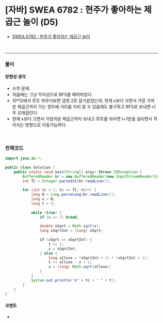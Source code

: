 # **[자바] SWEA 6782 : 현주가 좋아하는 제곱근 놀이 (D5)**
* [SWEA 6782 : 현주가 좋아하는 제곱근 놀이](https://swexpertacademy.com/main/code/problem/problemDetail.do?contestProbId=AWgqsAlKr9sDFAW0)
<br>

---

### **풀이**

#### **방향성 생각**
* 수학 문제.
* 처음에는 그냥 무지성으로 BFS를 때려박았다.
* 10*12에서 루트 씌우다보면 금방 2로 갈거같았는데, 현재 x보다 크면서 가장 가까운 제곱근까지 가는 경우에 거리를 미리 알 수 있음에도 불구하고 BFS로 보내면 너무 오래걸린다.
* 현재 x보다 크면서 가장까운 제곱근까지 보내고 루트를 씌우면 t+1만큼 걸리면서 작아지는 방향으로 이동가능하다.

<br>


### **전체코드**
```java
import java.io.*;
 
public class Solution {
    public static void main(String[] args) throws IOException {
        BufferedReader br = new BufferedReader(new InputStreamReader(System.in));
        int TC = Integer.parseInt(br.readLine());
 
        for (int tc = 1; tc <= TC; tc++) {
            long N = Long.parseLong(br.readLine());
            long x = N;
            long t = 0;
 
            while (true) {
                if (x == 2) break;
 
                double xSqrt = Math.sqrt(x);
                long xSqrtInt = (long) xSqrt;
 
                if (xSqrt == xSqrtInt) {
                    t += 1;
                    x = xSqrtInt;
                } else {
                    long xClose = (xSqrtInt + 1) * (xSqrtInt + 1);
                    t += xClose - x + 1;
                    x = (long) Math.sqrt(xClose);
                }
            }
            System.out.println("#" + tc + " " + t);
        }
    }
}
```

#### **코멘트**

* 